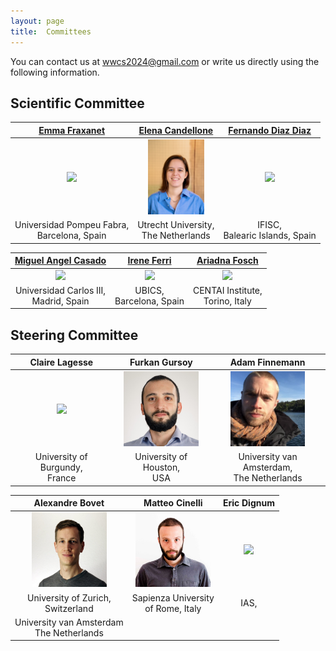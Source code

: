 ```yaml
---
layout: page
title:  Committees
---
```


You can contact us at [wwcs2024@gmail.com](mailto:wwcs2024@gmail.com) or write us directly using the following information.

## Scientific Committee

|[Emma Fraxanet]()|[Elena Candellone](elenacandellone.github.io)|[Fernando Diaz Diaz]()|
|:-------------------------:|:-------------------------:|:-------------------------:|
|<img src="/assets/image24/committee/emma" height="120px"  />| <img src="/assets/image24/committee/elena.jpeg" height="120px"  />| <img src="/assets/image24/committee/fer" height="120px"  />|
|Universidad Pompeu Fabra, <br> Barcelona, Spain | Utrecht University, <br> The Netherlands | IFISC,<br>  Balearic Islands, Spain |

|[Miguel Angel Casado]()|[Irene Ferri]()|[Ariadna Fosch]()|
|:-------------------------:|:-------------------------:|:-------------------------:|
|<img src="/assets/image24/committee/miguel.jpg" height="120px"  />| <img src="/assets/image24/committee/irene.jpg" height="120px"  />| <img src="/assets/image24/committee/ari.jpg" height="120px"  />|
| Universidad Carlos III, <br> Madrid, Spain | UBICS, <br> Barcelona, Spain | CENTAI Institute, <br> Torino, Italy|


## Steering Committee

|Claire Lagesse|Furkan Gursoy|Adam Finnemann|
|:-------------------------:|:-------------------------:|:-------------------------:|
|<img src="/assets/image23/committee/SC/claire.jpg" height="120px" /> | <img src="/assets/image24/committee/furkan.jpg" height="120px" /> | <img src="/assets/image24/committee/adam.png" height="120px"  /> | 
|University of Burgundy, <br> France|University of Houston, <br> USA|University van Amsterdam, <br>  The Netherlands|

|Alexandre Bovet|Matteo Cinelli|Eric Dignum|
|:-------------------------:|:-------------------------:|:-------------------------:|
|<img src="/assets/image24/committee/alex.jpg" height="120px" /> | <img src="/assets/image24/committee/matteo.jpg" height="120px"/> | <img src="/assets/image23/committee/eric.png" height="120px"  />|
|University of Zurich, <br> Switzerland| Sapienza University <br> of Rome, Italy | IAS,
University van Amsterdam <br> The Netherlands|
